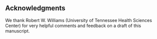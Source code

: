 ## Acknowledgments

We thank Robert W. Williams (University of Tennessee Health Sciences Center) for very helpful comments and feedback on a draft of this manuscript.